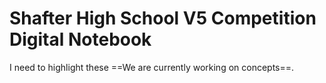 # Shafter High School V5 Competition Digital Notebook  

I need to highlight these ==We are currently working on concepts==.

